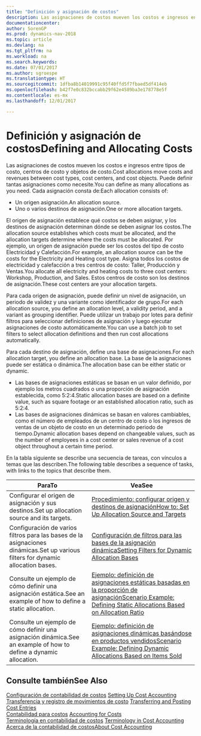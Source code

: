 ```yaml
---
title: "Definición y asignación de costos"
description: Las asignaciones de costos mueven los costos e ingresos entre tipos de costo, centros de costo y objetos de costo. Puede definir tantas asignaciones como necesite.
documentationcenter: 
author: SorenGP
ms.prod: dynamics-nav-2018
ms.topic: article
ms.devlang: na
ms.tgt_pltfrm: na
ms.workload: na
ms.search.keywords: 
ms.date: 07/01/2017
ms.author: sgroespe
ms.translationtype: HT
ms.sourcegitcommit: 1dfba8b14019991c95f40ffd5f7fbaed5df414eb
ms.openlocfilehash: b42f7e0c832bccabb29f62e4589ba3e178778e5f
ms.contentlocale: es-mx
ms.lasthandoff: 12/01/2017

---
```

# <a name="defining-and-allocating-costs"></a><span data-ttu-id="ae356-104">Definición y asignación de costos</span><span class="sxs-lookup"><span data-stu-id="ae356-104">Defining and Allocating Costs</span></span>
<span data-ttu-id="ae356-105">Las asignaciones de costos mueven los costos e ingresos entre tipos de costo, centros de costo y objetos de costo.</span><span class="sxs-lookup"><span data-stu-id="ae356-105">Cost allocations move costs and revenues between cost types, cost centers, and cost objects.</span></span> <span data-ttu-id="ae356-106">Puede definir tantas asignaciones como necesite.</span><span class="sxs-lookup"><span data-stu-id="ae356-106">You can define as many allocations as you need.</span></span> <span data-ttu-id="ae356-107">Cada asignación consta de:</span><span class="sxs-lookup"><span data-stu-id="ae356-107">Each allocation consists of:</span></span>  

-   <span data-ttu-id="ae356-108">Un origen asignación.</span><span class="sxs-lookup"><span data-stu-id="ae356-108">An allocation source.</span></span>  
-   <span data-ttu-id="ae356-109">Uno o varios destinos de asignación.</span><span class="sxs-lookup"><span data-stu-id="ae356-109">One or more allocation targets.</span></span>  

<span data-ttu-id="ae356-110">El origen de asignación establece qué costos se deben asignar, y los destinos de asignación determinan dónde se deben asignar los costos.</span><span class="sxs-lookup"><span data-stu-id="ae356-110">The allocation source establishes which costs must be allocated, and the allocation targets determine where the costs must be allocated.</span></span> <span data-ttu-id="ae356-111">Por ejemplo, un origen de asignación puede ser los costos del tipo de costo Electricidad y Calefacción.</span><span class="sxs-lookup"><span data-stu-id="ae356-111">For example, an allocation source can be the costs for the Electricity and Heating cost type.</span></span> <span data-ttu-id="ae356-112">Asigna todos los costos de electricidad y calefacción a tres centros de costo: Taller, Producción y Ventas.</span><span class="sxs-lookup"><span data-stu-id="ae356-112">You allocate all electricity and heating costs to three cost centers: Workshop, Production, and Sales.</span></span> <span data-ttu-id="ae356-113">Estos centros de costo son los destinos de asignación.</span><span class="sxs-lookup"><span data-stu-id="ae356-113">These cost centers are your allocation targets.</span></span>  

<span data-ttu-id="ae356-114">Para cada origen de asignación, puede definir un nivel de asignación, un periodo de validez y una variante como identificador de grupo.</span><span class="sxs-lookup"><span data-stu-id="ae356-114">For each allocation source, you define an allocation level, a validity period, and a variant as grouping identifier.</span></span> <span data-ttu-id="ae356-115">Puede utilizar un trabajo por lotes para definir filtros para seleccionar definiciones de asignación y luego ejecutar asignaciones de costo automáticamente.</span><span class="sxs-lookup"><span data-stu-id="ae356-115">You can use a batch job to set filters to select allocation definitions and then run cost allocations automatically.</span></span>  

<span data-ttu-id="ae356-116">Para cada destino de asignación, define una base de asignaciones.</span><span class="sxs-lookup"><span data-stu-id="ae356-116">For each allocation target, you define an allocation base.</span></span> <span data-ttu-id="ae356-117">La base de la asignaciones puede ser estática o dinámica.</span><span class="sxs-lookup"><span data-stu-id="ae356-117">The allocation base can be either static or dynamic.</span></span>  

-   <span data-ttu-id="ae356-118">Las bases de asignaciones estáticas se basan en un valor definido, por ejemplo los metros cuadrados o una proporción de asignación establecida, como 5:2:4.</span><span class="sxs-lookup"><span data-stu-id="ae356-118">Static allocation bases are based on a definite value, such as square footage or an established allocation ratio, such as 5:2:4.</span></span>  
-   <span data-ttu-id="ae356-119">Las bases de asignaciones dinámicas se basan en valores cambiables, como el número de empleados de un centro de costo o los ingresos de ventas de un objeto de costo en un determinado periodo de tiempo.</span><span class="sxs-lookup"><span data-stu-id="ae356-119">Dynamic allocation bases depend on changeable values, such as the number of employees in a cost center or sales revenue of a cost object throughout a certain time period.</span></span>  

<span data-ttu-id="ae356-120">En la tabla siguiente se describe una secuencia de tareas, con vínculos a temas que las describen.</span><span class="sxs-lookup"><span data-stu-id="ae356-120">The following table describes a sequence of tasks, with links to the topics that describe them.</span></span>

|<span data-ttu-id="ae356-121">Para</span><span class="sxs-lookup"><span data-stu-id="ae356-121">To</span></span>|<span data-ttu-id="ae356-122">Vea</span><span class="sxs-lookup"><span data-stu-id="ae356-122">See</span></span>|  
|--------|---------|  
|<span data-ttu-id="ae356-123">Configurar el origen de asignación y sus destinos.</span><span class="sxs-lookup"><span data-stu-id="ae356-123">Set up allocation source and its targets.</span></span>|[<span data-ttu-id="ae356-124">Procedimiento: configurar origen y destinos de asignación</span><span class="sxs-lookup"><span data-stu-id="ae356-124">How to: Set Up Allocation Source and Targets</span></span>](finance-how-to-set-up-allocation-source-and-targets.md)|  
|<span data-ttu-id="ae356-125">Configuración de varios filtros para las bases de la asignaciones dinámicas.</span><span class="sxs-lookup"><span data-stu-id="ae356-125">Set up various filters for dynamic allocation bases.</span></span>|[<span data-ttu-id="ae356-126">Configuración de filtros para las bases de la asignación dinámica</span><span class="sxs-lookup"><span data-stu-id="ae356-126">Setting Filters for Dynamic Allocation Bases</span></span>](finance-setting-filters-for-dynamic-allocation-bases.md)|  
|<span data-ttu-id="ae356-127">Consulte un ejemplo de cómo definir una asignación estática.</span><span class="sxs-lookup"><span data-stu-id="ae356-127">See an example of how to define a static allocation.</span></span>|[<span data-ttu-id="ae356-128">Ejemplo: definición de asignaciones estáticas basadas en la proporción de asignación</span><span class="sxs-lookup"><span data-stu-id="ae356-128">Scenario Example: Defining Static Allocations Based on Allocation Ratio</span></span>](finance-scenario-example-defining-static-allocations-based-on-allocation-ratio.md)|  
|<span data-ttu-id="ae356-129">Consulte un ejemplo de cómo definir una asignación dinámica.</span><span class="sxs-lookup"><span data-stu-id="ae356-129">See an example of how to define a dynamic allocation.</span></span>|[<span data-ttu-id="ae356-130">Ejemplo: definición de asignaciones dinámicas basándose en productos vendidos</span><span class="sxs-lookup"><span data-stu-id="ae356-130">Scenario Example: Defining Dynamic Allocations Based on Items Sold</span></span>](finance-scenario-example-defining-dynamic-allocations-based-on-items-sold.md)|  

## <a name="see-also"></a><span data-ttu-id="ae356-131">Consulte también</span><span class="sxs-lookup"><span data-stu-id="ae356-131">See Also</span></span>  
 <span data-ttu-id="ae356-132">[Configuración de contabilidad de costos](finance-set-up-cost-accounting.md) </span><span class="sxs-lookup"><span data-stu-id="ae356-132">[Setting Up Cost Accounting](finance-set-up-cost-accounting.md) </span></span>  
 <span data-ttu-id="ae356-133">[Transferencia y registro de movimientos de costo](finance-transfer-and-post-cost-entries.md) </span><span class="sxs-lookup"><span data-stu-id="ae356-133">[Transferring and Posting Cost Entries](finance-transfer-and-post-cost-entries.md) </span></span>  
 <span data-ttu-id="ae356-134">[Contabilidad para costos](finance-manage-cost-accounting.md) </span><span class="sxs-lookup"><span data-stu-id="ae356-134">[Accounting for Costs](finance-manage-cost-accounting.md) </span></span>  
 <span data-ttu-id="ae356-135">[Terminología en contabilidad de costos](finance-terminology-in-cost-accounting.md) </span><span class="sxs-lookup"><span data-stu-id="ae356-135">[Terminology in Cost Accounting](finance-terminology-in-cost-accounting.md) </span></span>  
 [<span data-ttu-id="ae356-136">Acerca de la contabilidad de costos</span><span class="sxs-lookup"><span data-stu-id="ae356-136">About Cost Accounting</span></span>](finance-about-cost-accounting.md)

